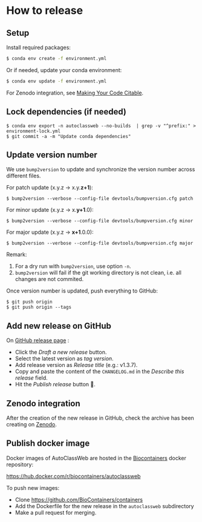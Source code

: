 # How to release

## Setup

Install required packages:
```bash
$ conda env create -f environment.yml
```

Or if needed, update your conda environment:
```bash
$ conda env update -f environment.yml
```

For Zenodo integration, see [Making Your Code Citable](https://guides.github.com/activities/citable-code/).

## Lock dependencies (if needed)

```
$ conda env export -n autoclassweb --no-builds  | grep -v "^prefix:" > environment-lock.yml
$ git commit -a -m "Update conda dependencies"
```

## Update version number

We use `bump2version` to update and synchronize the version number across different files.

For patch update (x.y.z → x.y.**z+1**):
```
$ bump2version --verbose --config-file devtools/bumpversion.cfg patch
```

For minor update (x.y.z → x.**y+1**.0):
```
$ bump2version --verbose --config-file devtools/bumpversion.cfg minor
```

For major update (x.y.z → **x+1**.0.0):
```
$ bump2version --verbose --config-file devtools/bumpversion.cfg major
```

Remark:

1. For a dry run with `bump2version`, use option `-n`.
2. `bump2version` will fail if the git working directory is not clean, i.e. all changes are not commited.

Once version number is updated, push everything to GitHub:
```
$ git push origin
$ git push origin --tags
```


## Add new release on GitHub

On [GitHub release page](https://github.com/pierrepo/autoclassweb/releases) :

- Click the *Draft a new release* button.
- Select the latest version as *tag version*.
- Add release version as *Release title* (e.g.: v1.3.7).
- Copy and paste the content of the `CHANGELOG.md` in the *Describe this release* field.
- Hit the *Publish release* button :rocket:.


## Zenodo integration

After the creation of the new release in GitHub, check the archive has been creating on [Zenodo](https://doi.org/10.5281/zenodo.5215902).


## Publish docker image 

Docker images of AutoClassWeb are hosted in the [Biocontainers](https://biocontainers.pro/) docker repository:

<https://hub.docker.com/r/biocontainers/autoclassweb>

To push new images:

-  Clone <https://github.com/BioContainers/containers>
-  Add the Dockerfile for the new release in the `autoclassweb` subdirectory
-  Make a pull request for merging.

